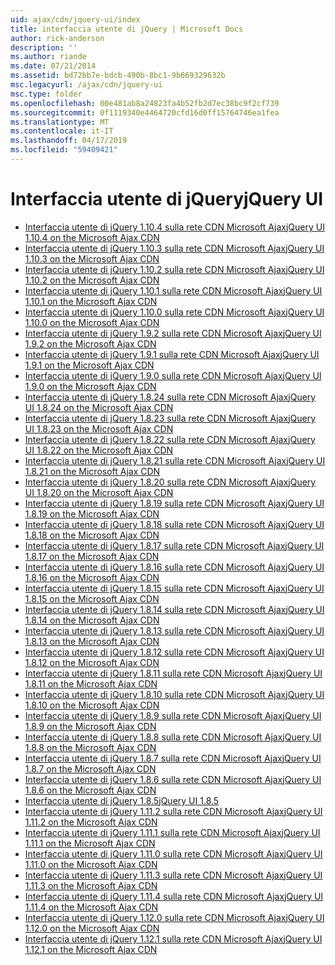 ```yaml
---
uid: ajax/cdn/jquery-ui/index
title: interfaccia utente di jQuery | Microsoft Docs
author: rick-anderson
description: ''
ms.author: riande
ms.date: 07/21/2014
ms.assetid: bd72bb7e-bdcb-490b-8bc1-9b669329632b
msc.legacyurl: /ajax/cdn/jquery-ui
msc.type: folder
ms.openlocfilehash: 00e481ab8a24823fa4b52fb2d7ec38bc9f2cf739
ms.sourcegitcommit: 0f1119340e4464720cfd16d0ff15764746ea1fea
ms.translationtype: MT
ms.contentlocale: it-IT
ms.lasthandoff: 04/17/2019
ms.locfileid: "59409421"
---
```

# <a name="jquery-ui"></a><span data-ttu-id="8ffdd-102">Interfaccia utente di jQuery</span><span class="sxs-lookup"><span data-stu-id="8ffdd-102">jQuery UI</span></span>

- [<span data-ttu-id="8ffdd-103">Interfaccia utente di jQuery 1.10.4 sulla rete CDN Microsoft Ajax</span><span class="sxs-lookup"><span data-stu-id="8ffdd-103">jQuery UI 1.10.4 on the Microsoft Ajax CDN</span></span>](cdnjqueryui1104.md)
- [<span data-ttu-id="8ffdd-104">Interfaccia utente di jQuery 1.10.3 sulla rete CDN Microsoft Ajax</span><span class="sxs-lookup"><span data-stu-id="8ffdd-104">jQuery UI 1.10.3 on the Microsoft Ajax CDN</span></span>](cdnjqueryui1103.md)
- [<span data-ttu-id="8ffdd-105">Interfaccia utente di jQuery 1.10.2 sulla rete CDN Microsoft Ajax</span><span class="sxs-lookup"><span data-stu-id="8ffdd-105">jQuery UI 1.10.2 on the Microsoft Ajax CDN</span></span>](cdnjqueryui1102.md)
- [<span data-ttu-id="8ffdd-106">Interfaccia utente di jQuery 1.10.1 sulla rete CDN Microsoft Ajax</span><span class="sxs-lookup"><span data-stu-id="8ffdd-106">jQuery UI 1.10.1 on the Microsoft Ajax CDN</span></span>](cdnjqueryui1101.md)
- [<span data-ttu-id="8ffdd-107">Interfaccia utente di jQuery 1.10.0 sulla rete CDN Microsoft Ajax</span><span class="sxs-lookup"><span data-stu-id="8ffdd-107">jQuery UI 1.10.0 on the Microsoft Ajax CDN</span></span>](cdnjqueryui1100.md)
- [<span data-ttu-id="8ffdd-108">Interfaccia utente di jQuery 1.9.2 sulla rete CDN Microsoft Ajax</span><span class="sxs-lookup"><span data-stu-id="8ffdd-108">jQuery UI 1.9.2 on the Microsoft Ajax CDN</span></span>](cdnjqueryui192.md)
- [<span data-ttu-id="8ffdd-109">Interfaccia utente di jQuery 1.9.1 sulla rete CDN Microsoft Ajax</span><span class="sxs-lookup"><span data-stu-id="8ffdd-109">jQuery UI 1.9.1 on the Microsoft Ajax CDN</span></span>](cdnjqueryui191.md)
- [<span data-ttu-id="8ffdd-110">Interfaccia utente di jQuery 1.9.0 sulla rete CDN Microsoft Ajax</span><span class="sxs-lookup"><span data-stu-id="8ffdd-110">jQuery UI 1.9.0 on the Microsoft Ajax CDN</span></span>](cdnjqueryui190.md)
- [<span data-ttu-id="8ffdd-111">Interfaccia utente di jQuery 1.8.24 sulla rete CDN Microsoft Ajax</span><span class="sxs-lookup"><span data-stu-id="8ffdd-111">jQuery UI 1.8.24 on the Microsoft Ajax CDN</span></span>](cdnjqueryui1824.md)
- [<span data-ttu-id="8ffdd-112">Interfaccia utente di jQuery 1.8.23 sulla rete CDN Microsoft Ajax</span><span class="sxs-lookup"><span data-stu-id="8ffdd-112">jQuery UI 1.8.23 on the Microsoft Ajax CDN</span></span>](cdnjqueryui1823.md)
- [<span data-ttu-id="8ffdd-113">Interfaccia utente di jQuery 1.8.22 sulla rete CDN Microsoft Ajax</span><span class="sxs-lookup"><span data-stu-id="8ffdd-113">jQuery UI 1.8.22 on the Microsoft Ajax CDN</span></span>](cdnjqueryui1822.md)
- [<span data-ttu-id="8ffdd-114">Interfaccia utente di jQuery 1.8.21 sulla rete CDN Microsoft Ajax</span><span class="sxs-lookup"><span data-stu-id="8ffdd-114">jQuery UI 1.8.21 on the Microsoft Ajax CDN</span></span>](cdnjqueryui1821.md)
- [<span data-ttu-id="8ffdd-115">Interfaccia utente di jQuery 1.8.20 sulla rete CDN Microsoft Ajax</span><span class="sxs-lookup"><span data-stu-id="8ffdd-115">jQuery UI 1.8.20 on the Microsoft Ajax CDN</span></span>](cdnjqueryui1820.md)
- [<span data-ttu-id="8ffdd-116">Interfaccia utente di jQuery 1.8.19 sulla rete CDN Microsoft Ajax</span><span class="sxs-lookup"><span data-stu-id="8ffdd-116">jQuery UI 1.8.19 on the Microsoft Ajax CDN</span></span>](cdnjqueryui1819.md)
- [<span data-ttu-id="8ffdd-117">Interfaccia utente di jQuery 1.8.18 sulla rete CDN Microsoft Ajax</span><span class="sxs-lookup"><span data-stu-id="8ffdd-117">jQuery UI 1.8.18 on the Microsoft Ajax CDN</span></span>](cdnjqueryui1818.md)
- [<span data-ttu-id="8ffdd-118">Interfaccia utente di jQuery 1.8.17 sulla rete CDN Microsoft Ajax</span><span class="sxs-lookup"><span data-stu-id="8ffdd-118">jQuery UI 1.8.17 on the Microsoft Ajax CDN</span></span>](cdnjqueryui1817.md)
- [<span data-ttu-id="8ffdd-119">Interfaccia utente di jQuery 1.8.16 sulla rete CDN Microsoft Ajax</span><span class="sxs-lookup"><span data-stu-id="8ffdd-119">jQuery UI 1.8.16 on the Microsoft Ajax CDN</span></span>](cdnjqueryui1816.md)
- [<span data-ttu-id="8ffdd-120">Interfaccia utente di jQuery 1.8.15 sulla rete CDN Microsoft Ajax</span><span class="sxs-lookup"><span data-stu-id="8ffdd-120">jQuery UI 1.8.15 on the Microsoft Ajax CDN</span></span>](cdnjqueryui1815.md)
- [<span data-ttu-id="8ffdd-121">Interfaccia utente di jQuery 1.8.14 sulla rete CDN Microsoft Ajax</span><span class="sxs-lookup"><span data-stu-id="8ffdd-121">jQuery UI 1.8.14 on the Microsoft Ajax CDN</span></span>](cdnjqueryui1814.md)
- [<span data-ttu-id="8ffdd-122">Interfaccia utente di jQuery 1.8.13 sulla rete CDN Microsoft Ajax</span><span class="sxs-lookup"><span data-stu-id="8ffdd-122">jQuery UI 1.8.13 on the Microsoft Ajax CDN</span></span>](cdnjqueryui1813.md)
- [<span data-ttu-id="8ffdd-123">Interfaccia utente di jQuery 1.8.12 sulla rete CDN Microsoft Ajax</span><span class="sxs-lookup"><span data-stu-id="8ffdd-123">jQuery UI 1.8.12 on the Microsoft Ajax CDN</span></span>](cdnjqueryui1812.md)
- [<span data-ttu-id="8ffdd-124">Interfaccia utente di jQuery 1.8.11 sulla rete CDN Microsoft Ajax</span><span class="sxs-lookup"><span data-stu-id="8ffdd-124">jQuery UI 1.8.11 on the Microsoft Ajax CDN</span></span>](cdnjqueryui1811.md)
- [<span data-ttu-id="8ffdd-125">Interfaccia utente di jQuery 1.8.10 sulla rete CDN Microsoft Ajax</span><span class="sxs-lookup"><span data-stu-id="8ffdd-125">jQuery UI 1.8.10 on the Microsoft Ajax CDN</span></span>](cdnjqueryui1910.md)
- [<span data-ttu-id="8ffdd-126">Interfaccia utente di jQuery 1.8.9 sulla rete CDN Microsoft Ajax</span><span class="sxs-lookup"><span data-stu-id="8ffdd-126">jQuery UI 1.8.9 on the Microsoft Ajax CDN</span></span>](cdnjqueryui189.md)
- [<span data-ttu-id="8ffdd-127">Interfaccia utente di jQuery 1.8.8 sulla rete CDN Microsoft Ajax</span><span class="sxs-lookup"><span data-stu-id="8ffdd-127">jQuery UI 1.8.8 on the Microsoft Ajax CDN</span></span>](cdnjqueryui188.md)
- [<span data-ttu-id="8ffdd-128">Interfaccia utente di jQuery 1.8.7 sulla rete CDN Microsoft Ajax</span><span class="sxs-lookup"><span data-stu-id="8ffdd-128">jQuery UI 1.8.7 on the Microsoft Ajax CDN</span></span>](cdnjqueryui187.md)
- [<span data-ttu-id="8ffdd-129">Interfaccia utente di jQuery 1.8.6 sulla rete CDN Microsoft Ajax</span><span class="sxs-lookup"><span data-stu-id="8ffdd-129">jQuery UI 1.8.6 on the Microsoft Ajax CDN</span></span>](cdnjqueryui186.md)
- [<span data-ttu-id="8ffdd-130">Interfaccia utente di jQuery 1.8.5</span><span class="sxs-lookup"><span data-stu-id="8ffdd-130">jQuery UI 1.8.5</span></span>](cdnjqueryui185.md)
- [<span data-ttu-id="8ffdd-131">Interfaccia utente di jQuery 1.11.2 sulla rete CDN Microsoft Ajax</span><span class="sxs-lookup"><span data-stu-id="8ffdd-131">jQuery UI 1.11.2 on the Microsoft Ajax CDN</span></span>](cdnjqueryui1112.md)
- [<span data-ttu-id="8ffdd-132">Interfaccia utente di jQuery 1.11.1 sulla rete CDN Microsoft Ajax</span><span class="sxs-lookup"><span data-stu-id="8ffdd-132">jQuery UI 1.11.1 on the Microsoft Ajax CDN</span></span>](cdnjqueryui1111.md)
- [<span data-ttu-id="8ffdd-133">Interfaccia utente di jQuery 1.11.0 sulla rete CDN Microsoft Ajax</span><span class="sxs-lookup"><span data-stu-id="8ffdd-133">jQuery UI 1.11.0 on the Microsoft Ajax CDN</span></span>](cdnjqueryui1110.md)
- [<span data-ttu-id="8ffdd-134">Interfaccia utente di jQuery 1.11.3 sulla rete CDN Microsoft Ajax</span><span class="sxs-lookup"><span data-stu-id="8ffdd-134">jQuery UI 1.11.3 on the Microsoft Ajax CDN</span></span>](cdnjqueryui1113.md)
- [<span data-ttu-id="8ffdd-135">Interfaccia utente di jQuery 1.11.4 sulla rete CDN Microsoft Ajax</span><span class="sxs-lookup"><span data-stu-id="8ffdd-135">jQuery UI 1.11.4 on the Microsoft Ajax CDN</span></span>](cdnjqueryui1114.md)
- [<span data-ttu-id="8ffdd-136">Interfaccia utente di jQuery 1.12.0 sulla rete CDN Microsoft Ajax</span><span class="sxs-lookup"><span data-stu-id="8ffdd-136">jQuery UI 1.12.0 on the Microsoft Ajax CDN</span></span>](cdnjqueryui1120.md)
- [<span data-ttu-id="8ffdd-137">Interfaccia utente di jQuery 1.12.1 sulla rete CDN Microsoft Ajax</span><span class="sxs-lookup"><span data-stu-id="8ffdd-137">jQuery UI 1.12.1 on the Microsoft Ajax CDN</span></span>](cdnjqueryui1121.md)
